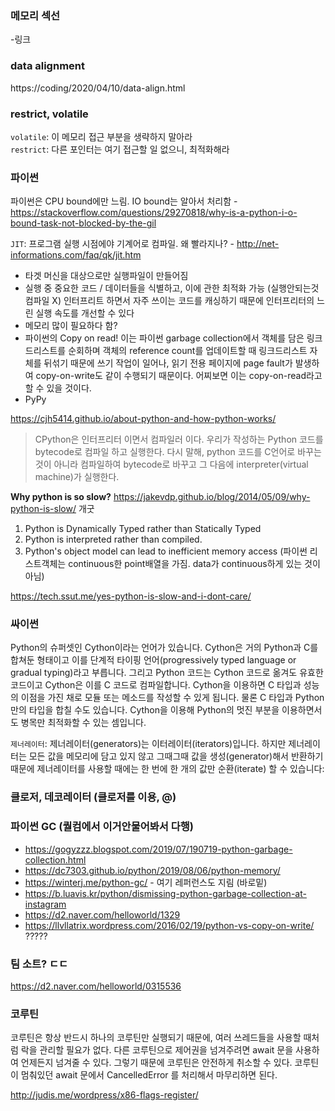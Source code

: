 
### 메모리 섹선
-링크


### data alignment
https://coding/2020/04/10/data-align.html

### restrict, volatile
`volatile`: 이 메모리 접근 부분을 생략하지 말아라  
`restrict`: 다른 포인터는 여기 접근할 일 없으니, 최적화해라


### 파이썬
파이썬은 CPU bound에만 느림. IO bound는 알아서 처리함 - https://stackoverflow.com/questions/29270818/why-is-a-python-i-o-bound-task-not-blocked-by-the-gil

`JIT`: 프로그램 실행 시점에야 기계어로 컴파일. 왜 빨라지나? - http://net-informations.com/faq/qk/jit.htm
- 타겟 머신을 대상으로만 실행파일이 만들어짐
- 실행 중 중요한 코드 / 데이터들을 식별하고, 이에 관한 최적화 가능 (실행안되는것 컴파일 X) 인터프리트 하면서 자주 쓰이는 코드를 캐싱하기 때문에 인터프리터의 느린 실행 속도를 개선할 수 있다
- 메모리 많이 필요하다 함?
- 파이썬의 Copy on read!
이는 파이썬 garbage collection에서 객체를 담은 링크드리스트를 순회하며 객체의 reference count를 업데이트할 때 링크드리스트 자체를 뒤섞기 때문에
쓰기 작업이 일어나, 읽기 전용 페이지에 page fault가 발생하여 copy-on-write도 같이 수행되기 때문이다. 어찌보면 이는 copy-on-read라고 할 수 있을 것이다.
- PyPy

https://cjh5414.github.io/about-python-and-how-python-works/
> CPython은 인터프리터 이면서 컴파일러 이다. 우리가 작성하는 Python 코드를 bytecode로 컴파일 하고 실행한다. 다시 말해, python 코드를 C언어로 바꾸는 것이 아니라 컴파일하여 bytecode로 바꾸고 그 다음에 interpreter(virtual machine)가 실행한다.

__Why python is so slow?__
https://jakevdp.github.io/blog/2014/05/09/why-python-is-slow/ 개굿 
1. Python is Dynamically Typed rather than Statically Typed
2. Python is interpreted rather than compiled.
3. Python's object model can lead to inefficient memory access (파이썬 리스트객체는 continuous한 point배열을 가짐. data가 continuous하게 있는 것이 아님)


https://tech.ssut.me/yes-python-is-slow-and-i-dont-care/

### 싸이썬
Python의 슈퍼셋인 Cython이라는 언어가 있습니다. Cython은 거의 Python과 C를 합쳐둔 형태이고 이를 단계적 타이핑 언어(progressively typed language or gradual typing)라고 부릅니다. 그리고 Python 코드는 Cython 코드로 옮겨도 유효한 코드이고 Cython은 이를 C 코드로 컴파일합니다. Cython을 이용하면 C 타입과 성능의 이점을 가진 채로 모듈 또는 메소드를 작성할 수 있게 됩니다. 물론 C 타입과 Python만의 타입을 합칠 수도 있습니다. Cython을 이용해 Python의 멋진 부분을 이용하면서도 병목만 최적화할 수 있는 셈입니다.


`제너레이터`: 제너레이터(generators)는 이터레이터(iterators)입니다. 하지만 제너레이터는 모든 값을 메모리에 담고 있지 않고 그때그때 값을 생성(generator)해서 반환하기 때문에 제너레이터를 사용할 때에는 한 번에 한 개의 값만 순환(iterate) 할 수 있습니다:


### 클로저, 데코레이터 (클로저를 이용, @)



### 파이썬 GC (퀄컴에서 이거안물어봐서 다행)
- https://gogyzzz.blogspot.com/2019/07/190719-python-garbage-collection.html
- https://dc7303.github.io/python/2019/08/06/python-memory/
- https://winterj.me/python-gc/ - 여기 레퍼런스도 지림 (바로밑)
- https://b.luavis.kr/python/dismissing-python-garbage-collection-at-instagram
- https://d2.naver.com/helloworld/1329
- https://llvllatrix.wordpress.com/2016/02/19/python-vs-copy-on-write/ ?????





### 팀 소트? ㄷㄷ
https://d2.naver.com/helloworld/0315536


### 코루틴
코루틴은 항상 반드시 하나의 코루틴만 실행되기 때문에, 여러 쓰레드들을 사용할 때처럼 락을 관리할 필요가 없다. 다른 코루틴으로 제어권을 넘겨주려면 await 문을 사용하여 언제든지 넘겨줄 수 있다. 그렇기 때문에 코루틴은 안전하게 취소할 수 있다. 코루틴이 멈춰있던 await 문에서 CancelledError 를 처리해서 마무리하면 된다.


http://judis.me/wordpress/x86-flags-register/